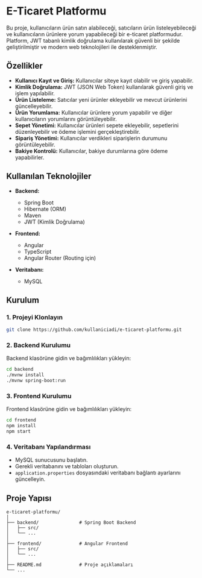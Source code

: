 # E-Ticaret Platformu

Bu proje, kullanıcıların ürün satın alabileceği, satıcıların ürün listeleyebileceği ve kullanıcıların ürünlere yorum yapabileceği bir e-ticaret platformudur. Platform, JWT tabanlı kimlik doğrulama kullanılarak güvenli bir şekilde geliştirilmiştir ve modern web teknolojileri ile desteklenmiştir.

## Özellikler

- **Kullanıcı Kayıt ve Giriş:** Kullanıcılar siteye kayıt olabilir ve giriş yapabilir.
- **Kimlik Doğrulama:** JWT (JSON Web Token) kullanılarak güvenli giriş ve işlem yapılabilir.
- **Ürün Listeleme:** Satıcılar yeni ürünler ekleyebilir ve mevcut ürünlerini güncelleyebilir.
- **Ürün Yorumlama:** Kullanıcılar ürünlere yorum yapabilir ve diğer kullanıcıların yorumlarını görüntüleyebilir.
- **Sepet Yönetimi:** Kullanıcılar ürünleri sepete ekleyebilir, sepetlerini düzenleyebilir ve ödeme işlemini gerçekleştirebilir.
- **Sipariş Yönetimi:** Kullanıcılar verdikleri siparişlerin durumunu görüntüleyebilir.
- **Bakiye Kontrolü:** Kullanıcılar, bakiye durumlarına göre ödeme yapabilirler.

## Kullanılan Teknolojiler

- **Backend:**
  - Spring Boot
  - Hibernate (ORM)
  - Maven
  - JWT (Kimlik Doğrulama)

- **Frontend:**
  - Angular
  - TypeScript
  - Angular Router (Routing için)

- **Veritabanı:**
  - MySQL

## Kurulum

### 1. Projeyi Klonlayın

```bash
git clone https://github.com/kullaniciadi/e-ticaret-platformu.git
```

### 2. Backend Kurulumu

Backend klasörüne gidin ve bağımlılıkları yükleyin:

```bash
cd backend
./mvnw install
./mvnw spring-boot:run
```

### 3. Frontend Kurulumu

Frontend klasörüne gidin ve bağımlılıkları yükleyin:

```bash
cd frontend
npm install
npm start
```

### 4. Veritabanı Yapılandırması

- MySQL sunucusunu başlatın.
- Gerekli veritabanını ve tabloları oluşturun.
- `application.properties` dosyasındaki veritabanı bağlantı ayarlarını güncelleyin.

## Proje Yapısı

```plaintext
e-ticaret-platformu/
│
├── backend/               # Spring Boot Backend
│   ├── src/
│   └── ...
│
├── frontend/              # Angular Frontend
│   ├── src/
│   └── ...
│
├── README.md              # Proje açıklamaları
└── ...
```
